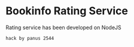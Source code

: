 # Bookinfo Rating Service

Rating service has been developed on NodeJS

```bash
hack by panus 2544
```